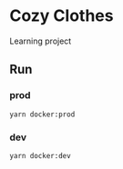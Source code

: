 # Cozy Clothes

Learning project


## Run
### prod
```
yarn docker:prod
```
### dev
```
yarn docker:dev
```